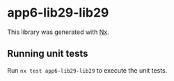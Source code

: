 # app6-lib29-lib29

This library was generated with [Nx](https://nx.dev).

## Running unit tests

Run `nx test app6-lib29-lib29` to execute the unit tests.
